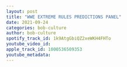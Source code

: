 ```yaml
---
layout: post
title: "WWE EXTREME RULES PREDICTIONS PANEL"
date: 2021-09-24
categories: bob-culture
author: bob-culture
spotify_track_id: 1k9AtgGbiQZ2xeWKH4FHTo
youtube_video_id: 
apple_track_id: 1000536509353
youtube_metadata: 
---
```

